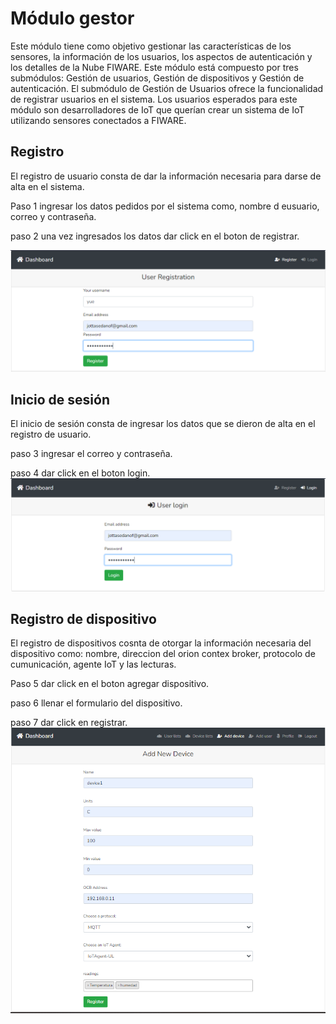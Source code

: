 # Módulo gestor
Este módulo tiene como objetivo gestionar las características de los sensores, la información de los usuarios, los aspectos de autenticación y los detalles de la Nube FIWARE. Este módulo está compuesto por tres submódulos: Gestión de usuarios, Gestión de dispositivos y Gestión de autenticación. 
El submódulo de Gestión de Usuarios ofrece la funcionalidad de registrar usuarios en el sistema. Los usuarios esperados para este módulo son desarrolladores de IoT que querían crear un sistema de IoT utilizando sensores conectados a FIWARE.  


## Registro
El registro de usuario consta de dar la información necesaria para darse de alta en el sistema.

Paso 1 ingresar los datos pedidos por el sistema como, nombre d eusuario, correo y contraseña.

paso 2 una vez ingresados los datos dar click en el boton de registrar.

<img src="registro.png"
    alt="registro"
    style="alang: center" />




## Inicio de sesión
El inicio de sesión consta de ingresar los datos que se dieron de alta en el registro de usuario.

paso 3 ingresar el correo y contraseña.

paso 4 dar click en el boton login.
<img src="login 2.png"
     alt="inicio de sesión"
     style="alang: center" />

## Registro de dispositivo
El registro de dispositivos cosnta de otorgar la información necesaria del dispositivo como: nombre, direccion del orion contex broker, protocolo de cumunicación, agente IoT y las lecturas.

Paso 5 dar click en el boton agregar dispositivo.

paso 6 llenar el formulario del dispositivo.

paso 7 dar click en registrar.
<img src="device.png"
     alt="registro de dispositivo"
     style="alang: center" />